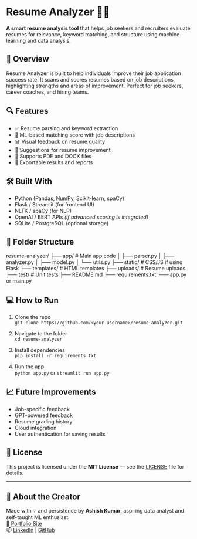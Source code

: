 # Resume Analyzer 🧠📄

**A smart resume analysis tool** that helps job seekers and recruiters evaluate resumes for relevance, keyword matching, and structure using machine learning and data analysis.

## 🚀 Overview

Resume Analyzer is built to help individuals improve their job application success rate. It scans and scores resumes based on job descriptions, highlighting strengths and areas of improvement. Perfect for job seekers, career coaches, and hiring teams.

## 🔍 Features

- ✅ Resume parsing and keyword extraction
- 🧠 ML-based matching score with job descriptions
- 📊 Visual feedback on resume quality
- 📌 Suggestions for resume improvement
- 📁 Supports PDF and DOCX files
- 🧾 Exportable results and reports

## 🛠️ Built With

- Python (Pandas, NumPy, Scikit-learn, spaCy)
- Flask / Streamlit (for frontend UI)
- NLTK / spaCy (for NLP)
- OpenAI / BERT APIs *(if advanced scoring is integrated)*
- SQLite / PostgreSQL (optional storage)

## 📂 Folder Structure

resume-analyzer/ ├── app/                     # Main app code │   ├── parser.py │   ├── analyzer.py │   ├── model.py │   └── utils.py ├── static/                  # CSS/JS if using Flask ├── templates/               # HTML templates ├── uploads/                 # Resume uploads ├── test/                    # Unit tests ├── README.md ├── requirements.txt └── app.py or main.py


## 💻 How to Run

1. Clone the repo  
   `git clone https://github.com/<your-username>/resume-analyzer.git`

2. Navigate to the folder  
   `cd resume-analyzer`

3. Install dependencies  
   `pip install -r requirements.txt`

4. Run the app  
   `python app.py` or `streamlit run app.py`

## 📈 Future Improvements

- Job-specific feedback
- GPT-powered feedback
- Resume grading history
- Cloud integration
- User authentication for saving results

## 🧾 License

This project is licensed under the **MIT License** — see the [LICENSE](./LICENSE) file for details.

---

## 🙌 About the Creator

Made with 💡 and persistence by **Ashish Kumar**, aspiring data analyst and self-taught ML enthusiast.  
🔗 [Portfolio Site](https://ashishkumar-data.github.io)  
📫 [LinkedIn](linkedin.com/in/ashish-sa-kumar) | [GitHub](https://github.com/ashishkumar-data)
